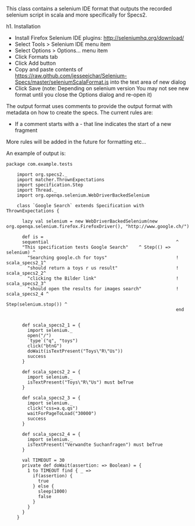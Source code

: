 This class contains a selenium IDE format that outputs the recorded selenium script in scala and more specifically for Specs2.  

h1. Installation

 * Install Firefox Selenium IDE plugins:  http://seleniumhq.org/download/
 * Select Tools > Selenium IDE menu item
 * Select Options > Options... menu item
 * Click Formats tab
 * Click Add button
 * Copy and paste contents of https://raw.github.com/jesseeichar/Selenium-Specs/master/seleniumScalaFormat.js into the text area of new dialog
 * Click Save (note: Depending on selenium version You may not see new format until you close the Options dialog and re-open it)

The output format uses comments to provide the output format with metadata on how to create the specs.  The current rules are:

  * If a comment starts with a - that line indicates the start of a new fragment

More rules will be added in the future for formatting etc...

An example of output is:

    package com.example.tests

		import org.specs2._
		import matcher.ThrownExpectations
		import specification.Step
		import Thread._
		import org.openqa.selenium.WebDriverBackedSelenium

		class `Google Search` extends Specification with ThrownExpectations { 

		  lazy val selenium = new WebDriverBackedSelenium(new org.openqa.selenium.firefox.FirefoxDriver(), "http://www.google.ch/")

		  def is = 
		  sequential                                                ^
		  "This specification tests Google Search"    ^ Step(() => selenium) ^ 
		    "Searching google.ch for toys"                          ! scala_specs2_1^
		    "should return a toys r us result"                      ! scala_specs2_2^
		    "clicking the Bilder link"                              ! scala_specs2_3^
		    "should open the results for images search"             ! scala_specs2_4 ^
		                                                            Step(selenium.stop()) ^
		                                                            end


		  def scala_specs2_1 = {
		    import selenium._
		    open("/")
		    `type`("q", "toys")
		    click("btnG")
		    doWait(isTextPresent("Toys\"R\"Us"))
		    success
		  }

		  def scala_specs2_2 = {
		    import selenium._
		    isTextPresent("Toys\"R\"Us") must beTrue
		  }

		  def scala_specs2_3 = {
		    import selenium._
		    click("css=a.q.qs")
		    waitForPageToLoad("30000")
		    success
		  }

		  def scala_specs2_4 = {
		    import selenium._
		    isTextPresent("Verwandte Suchanfragen") must beTrue
		  }

		  val TIMEOUT = 30
		  private def doWait(assertion: => Boolean) = {
		    1 to TIMEOUT find { _ =>
		      if(assertion) {
		        true
		      } else {
		        sleep(1000)
		        false
		      }
		    }
		  }
		}
		